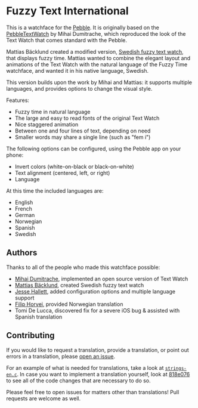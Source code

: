 Fuzzy Text International
========================

This is a watchface for the [Pebble][].  It is originally based on the
[PebbleTextWatch][] by Mihai Dumitrache, which reproduced the look of
the Text Watch that comes standard with the Pebble.

[Pebble]: https://getpebble.com/
[PebbleTextWatch]: https://github.com/wearewip/PebbleTextWatch

Mattias Bäcklund created a modified version, [Swedish fuzzy text
watch][], that displays fuzzy time.  Mattias wanted to combine the
elegant layout and animations of the Text Watch with the natural
language of the Fuzzy Time watchface, and wanted it in his native
language, Swedish.

[Swedish fuzzy text watch]: https://github.com/Sarastro72/Swedish-Fuzzy-Text-watch

This version builds upon the work by Mihai and Mattias: it supports
multiple languages, and provides options to change the visual style.

Features:

 - Fuzzy time in natural language
 - The large and easy to read fonts of the original Text Watch
 - Nice staggered animation
 - Between one and four lines of text, depending on need
 - Smaller words may share a single line (such as "fem i")

The following options can be configured, using the Pebble app on your
phone:

- Invert colors (white-on-black or black-on-white)
- Text alignment (centered, left, or right)
- Language

At this time the included languages are:

- English
- French
- German
- Norwegian
- Spanish
- Swedish


Authors
-------

Thanks to all of the people who made this watchface possible:

- [Mihai Dumitrache][Mihai], implemented an open source version of Text Watch
- [Mattias Bäcklund][Mattias], created Swedish fuzzy text watch
- [Jesse Hallett][Jesse], added configuration options and multiple language support
- [Filip Horvei][iFlips], provided Norwegian translation
- Tomi De Lucca, discovered fix for a severe iOS bug & assisted with Spanish translation

[Mihai]: https://github.com/mmdumi
[Mattias]: https://github.com/Sarastro72
[Jesse]: https://github.com/hallettj
[iFlips]: https://github.com/iFlips


Contributing
------------

If you would like to request a translation, provide a translation, or
point out errors in a translation, please [open an issue][issue].

[issue]: https://github.com/hallettj/Fuzzy-Text-International/issues/new

For an example of what is needed for translations, take a look at
[`strings-en.c`][en].  In case you want to implement a translation
yourself, look at [818e076][es] to see all of the code changes that are
necessary to do so.

[en]: https://github.com/hallettj/Fuzzy-Text-International/blob/master/src/strings-en.c
[es]: https://github.com/hallettj/Fuzzy-Text-International/commit/818e07686761adc00245986f6d389076534a5c1a

Please feel free to open issues for matters other than translations!
Pull requests are welcome as well.
